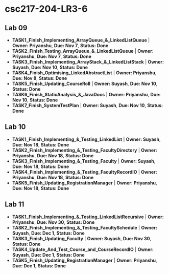 # csc217-204-LR3-6

## Lab 09
-  **TASK1_Finish_Implementing_ArrayQueue_&_LinkedListQueue** | **Owner: Priyanshu**, **Due: Nov 7**, **Status: Done**
-  **TASK2_Finish_Testing_ArrayQueue_&_LinkedListQueue** | **Owner: Priyanshu**, **Due: Nov 7**, **Status: Done**
-  **TASK3_Finish_Implementing_ArrayStack_&_LinkedListStack** | **Owner: Suyash**, **Due: Nov 10**, **Status: Done**
-  **TASK4_Finish_Optimising_LinkedAbstractList** | **Owner: Priyanshu**, **Due: Nov 8**, **Status: Done**
-  **TASK5_Finish_Updating_CourseRoll** | **Owner: Suyash**, **Due: Nov 10**, **Status: Done**
-  **TASK6_Finish_StaticAnalysis_&_JavaDocs** | **Owner: Priyanshu**, **Due: Nov 10**, **Status: Done**
-  **TASK7_Finish_SystemTestPlan** | **Owner: Suyash**, **Due: Nov 10**, **Status: Done** 

## Lab 10
-  **TASK1_Finish_Implementing_&_Testing_LinkedList** | **Owner: Suyash**, **Due: Nov 18**, **Status: Done**
-  **TASK2_Finish_Implementing_&_Testing_FacultyDirectory** | **Owner: Priyanshu**, **Due: Nov 18**, **Status: Done**
-  **TASK3_Finish_Implementing_&_Testing_Faculty** | **Owner: Suyash**, **Due: Nov 18**, **Status: Done**
-  **TASK4_Finish_Implementing_&_Testing_FacultyRecordIO** | **Owner: Priyanshu**, **Due: Nov 18**, **Status: Done**
-  **TASK5_Finish_Updating_RegistrationManager** | **Owner: Priyanshu**, **Due: Nov 18**, **Status: Done**

## Lab 11
-  **TASK1_Finish_Implementing_&_Testing_LinkedListRecursive** | **Owner: Priyanshu**, **Due: Nov 30**, **Status: Done**
-  **TASK2_Finish_Implementing_&_Testing_FacultySchedule** | **Owner: Suyash**, **Due: Dec 1**, **Status: Done**
-  **TASK3_Finish_Updating_Faculty** | **Owner: Suyash**, **Due: Nov 30**, **Status: Done**
-  **TASK4_Update_And_Test_Course_and_CourseRecordIO** | **Owner: Suyash**, **Due: Dec 1**, **Status: Done**
-  **TASK5_Finish_Updating_RegistrationManager** | **Owner: Priyanshu**, **Due: Dec 1**, **Status: Done**

